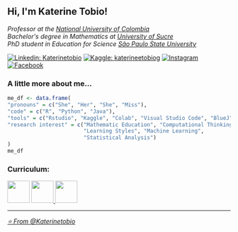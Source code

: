 <h2> Hi, I'm Katerine Tobio! </h2>

<p><em> Professor at the <a href="http://delapaz.unal.edu.co/">National University of Colombia</a></br>Bachelor's degree in Mathematics at <a href="https://unisucre.edu.co">University of Sucre</a></br>PhD student in Education for Science <a href="https://www.fc.unesp.br"> São Paulo State University</a>
</em></p>

[![Linkedin: Katerinetobio](https://img.shields.io/badge/-Linkedin-blue?style=flat-square&logo=Linkedin&logoColor=white&link=https://www.linkedin.com/in/katerinetobio/)](https://www.linkedin.com/in/katerinetobio/)
[![Kaggle: katerineetobiog](https://img.shields.io/badge/-Kaggle-aqua?style=flat-cian&logo=Kaggle&logoColor=white&link=https://www.kaggle.com/katerineetobiog)](https://www.kaggle.com/katerineetobiog)
<a href="https://www.instagram.com/katetobio/" target="_blank"><img src="https://img.shields.io/badge/Instagram-%23E4405F.svg?&style=flat-square&logo=instagram&logoColor=white" alt="Instagram"></a>
<a href="https://www.facebook.com/katerinetobio/" target="_blank"><img src="https://img.shields.io/badge/Facebook-%231877F2.svg?&style=flat-square&logo=facebook&logoColor=white" alt="Facebook"></a>

### A little more about me...  

```r
me_df <- data.frame(
"pronouns" = c("She", "Her", "She", "Miss"), 
"code" = c("R", "Python", "Java"), 
"tools" = c("Rstudio", "Kaggle", "Colab", "Visual Studio Code", "BlueJ", "NetBeans"),
"research interest" = c("Mathematic Education", "Computational Thinking", 
                        "Learning Styles", "Machine Learning", 
                        "Statistical Analysis")
)
me_df

```
### Curriculum:

<p><em> <a href="http://scienti.colciencias.gov.co:8081/cvlac/visualizador/generarCurriculoCv.do?cod_rh=0001494521"> <img src="https://user-images.githubusercontent.com/61791054/117750122-45b63f00-b1e9-11eb-9265-f729178ab9fb.png" width="50"" width="30"></a> 
  <a href="http://lattes.cnpq.br/1854645723458518"><img src="https://user-images.githubusercontent.com/61791054/117751221-1accea80-b1eb-11eb-9407-f5c51fb81910.png" width="50"" width="30">
  <a href="https://orcid.org/0000-0003-2694-546X"><img src="https://user-images.githubusercontent.com/61791054/117752222-caef2300-b1ec-11eb-99e3-b60fbceab717.png" width="50"" width="30">
  </br>


---

⭐️ From [@Katerinetobio](https://github.com/Katerinetobio)
